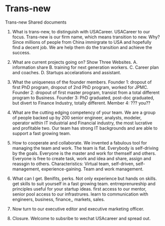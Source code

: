 Trans-new
=========

Trans-new Shared documents

1. What is trans-new, to distinguish with USACareer.
USACareer to our focus. Trans-new is our firm name, which means transition to new.
Why? Since millions of people from China immirgrate to USA and hopefully find a decent job. We are help them do the transition and achieve the success.

2. What are current projects going on?
Show Three Websites.
A. information share
B. training for next generation workers.
C. Career plan and coaches.
D. Startups accelarations and assistant.

3. What the uniqueness of the founder members.
Founder 1: dropout of first PhD program, dropout of 2nd PhD program, worked for JPMC.
Founder 2: dropout of first master program, transist from a total different program to Business.
Founder 3: PhD graduated, post-doc graduated, but divert to Finance Industry, totally different.
Member 4: ??? you??

4. What are the cutting edging competency of your team.
We are a group of people backed up by 200 senior engineer, analysts, modeler, operator within IT industrial and Financial industry, the most lucrative and profitable two.
Our team has strong IT backgrounds and are able to support a fast growing team.

5. How to cooperate and collaborate. 
We invented a fabulous tool for managing the team and work.
The team is flat. Everybody is self-driving by the goals. Everyone is the master and work for themself and others.
Everyone is free to create task, work and idea and share, assign and reassgin to others.
Characteristics: Virtual team, self-driven, self-management, experience-gaining.
Team and work management.
6. What can I get. Benifits, perks. 
Not only experience but hands on skills.
 get skills to suit yourself in a fast growing team.
entrreprenureship and principles useful for your startup ideas.
first access to our mentor, senior pool 
access to our infrastrures.
learn to communication with engineers, business, finance,, markets, sales.

7. Now turn to our executive editor and executive marketing officer.
8. Closure. 
Welcome to subsribe to wechat USAcareer and spread out.
